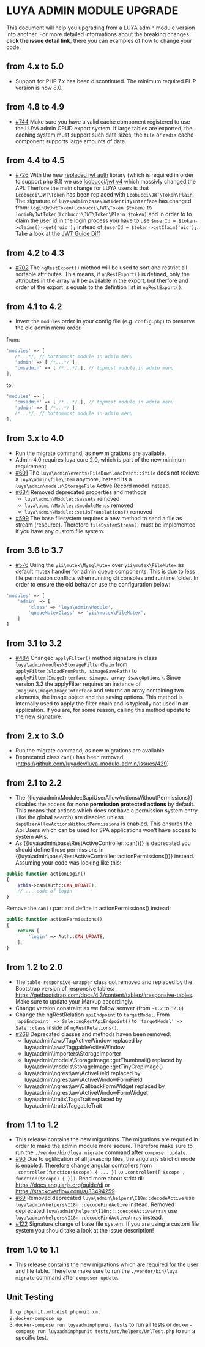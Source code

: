 # LUYA ADMIN MODULE UPGRADE

This document will help you upgrading from a LUYA admin module version into another. For more detailed informations about the breaking changes **click the issue detail link**, there you can examples of how to change your code.

## from 4.x to 5.0

+ Support for PHP 7.x has been discontinued. The minimum required PHP version is now 8.0.

## from 4.8 to 4.9

+ [#744](https://github.com/luyadev/luya-module-admin/pull/744) Make sure you have a valid cache component registered to use the LUYA admin CRUD export system. If large tables are exported, the caching system must support such data sizes, the `file` or `redis` cache component supports large amounts of data.

## from 4.4 to 4.5

+ [#726](https://github.com/luyadev/luya-module-admin/pull/726) With the new [replaced jwt auth](https://github.com/bizley/yii2-jwt) library (which is required in order to support php 8.1) we use [lcobucci/jwt v4](https://github.com/lcobucci/jwt/releases/tag/4.0.0) which massivly changed the API. Therfore the main change for LUYA users is that `Lcobucci\JWT\Token` has been replaced with `Lcobucci\JWT\Token\Plain`. The signature of `luya\admin\base\JwtIdentityInterface` has changed from: `loginByJwtToken(Lcobucci\JWT\Token $token)` to `loginByJwtToken(Lcobucci\JWT\Token\Plain $token)` and in order to to claim the user id in the login process you have to use `$userId = $token->claims()->get('uid');` instead of `$userId = $token->getClaim('uid');`. Take a look at the [JWT Guide Diff](https://github.com/luyadev/luya/commit/74118e94ac4130226b925f6d2312a028287418c0)

## from 4.2 to 4.3

+ [#702](https://github.com/luyadev/luya-module-admin/pull/702) The `ngRestExport()` method will be used to sort and restrict all sortable attributes. This means, if `ngRestExport()` is defined, only the attributes in the array will be available in the export, but therfore and order of the export is equals to the defintion list in `ngRestExport()`. 

## from 4.1 to 4.2

+ Invert the `modules` order in your config file (e.g. `config.php`) to preserve the old admin menu order.

from:
```php
'modules' => [
   /*...*/, // bottommost module in admin menu
   'admin' => [ /*...*/ ],
   'cmsadmin' => [ /*...*/ ], // topmost module in admin menu
],
```
to:
```php
'modules' => [
   'cmsadmin' => [ /*...*/ ], // topmost module in admin menu
   'admin' => [ /*...*/ ],
   /*...*/, // bottommost module in admin menu
],
```

## from 3.x to 4.0

+ Run the migrate command, as new migrations are available.
+ Admin 4.0 requires luya core 2.0, which is part of the new minimum requirement.
+ [#601](https://github.com/luyadev/luya-module-admin/issues/601) The `luya\admin\events\FileDownloadEvent::$file` does not recieve a `luya\admin\file\Item` anymore, instead its a `luya\admin\models\StorageFile` Active Record model instead.
+ [#634](https://github.com/luyadev/luya-module-admin/pull/634) Removed deprecated properties and methods
  - `luya\admin\Module::$assets` removed
  - `luya\admin\Module::$moduleMenus` removed
  - `luya\admin\Module::setJsTranslations()` removed
+ [#599](https://github.com/luyadev/luya-module-admin/issues/599) The base filesystem requires a new method to send a file as stream (resource). Therefore `fileSystemStream()` must be implemented if you have any custom file system.

## from 3.6 to 3.7

+ [#576](https://github.com/luyadev/luya-module-admin/pull/576) Using the `yii\mutex\MysqlMutex` over `yii\mutex\FileMutex` as default mutex handler for admin queue components. This is due to less file permission conflicts when running cli consoles and runtime folder. In order to ensure the old behavior use the configuration below:
```php
'modules' => [
    'admin' => [
        'class' => 'luya\admin\Module',
        'queueMutexClass' => 'yii\mutex\FileMutex',
    ]
]
```

## from 3.1 to 3.2

+ [#484](https://github.com/luyadev/luya-module-admin/pull/484) Changed `applyFilter()` method signature in class `luya\admin\modles\StorageFilterChain` from `applyFilter($loadFromPath, $imageSavePath)` to `applyFilter(ImageInterface $image, array $saveOptions)`. Since version 3.2 the applyFilter requires an instance of `Imagine\Image\ImageInterface` and returns an array containing two elements, the image object and the saving options. This method is internally used to apply the filter chain and is typically not used in an application. If you are, for some reason, calling this method update to the new signature.

## from 2.x to 3.0

+ Run the migrate command, as new migrations are available.
+ Deprecated class `can()` has been removed. (https://github.com/luyadev/luya-module-admin/issues/429)

## from 2.1 to 2.2

+ The {{luya\admin\Module::$apiUserAllowActionsWithoutPermissions}} disables the access for **none permission protected actions** by default. This means that actions which does not have a permission system entry (like the global search) are disabled unless `$apiUserAllowActionsWithoutPermissions` is enabled. This ensures the Api Users which can be used for SPA applications won't have access to system APIs.
+ As {{luya\admin\base\RestActiveController::can()}} is deprecated you should define those permissions in {{luya\admin\base\RestActiveController::actionPermissions()}} instead. Assuming your code was looking like this:
```php
public function actionLogin()
{
    $this->can(Auth::CAN_UPDATE);
    // ... code of login
}
```
Remove the `can()` part and define in actionPermissions() instead:

```php
public function actionPermissions()
{
    return [
        'login' => Auth::CAN_UPDATE,
    ];
}
```

## from 1.2 to 2.0

+ The `table-responsive-wrapper` class got removed and replaced by the Bootstrap version of responsive tables: https://getbootstrap.com/docs/4.3/content/tables/#responsive-tables. Make sure to update your Markup accordingly.
+ Change version constraint as we follow semver (from `~1.2` to `^2.0`)
+ Change the ngRestRelation `apiEndpoint` to `targetModel`. From `'apiEndpoint' => Sale::ngRestApiEndpoint()` to `'targetModel' => Sale::class` inside of `ngRestRelations()`.
+ [#268](https://github.com/luyadev/luya-module-admin/issues/268) Deprecated classes and methods haven been removed:
    + luya\admin\aws\TagActiveWindow replaced by luya\admin\aws\TaggableActiveWindow
    + luya\admin\importers\StorageImporter
    + luya\admin\models\StorageImage::getThumbnail() replaced by luya\admin\models\StorageImage::getTinyCropImage()
    + luya\admin\ngrest\aw\ActiveField replaced by luya\admin\ngrest\aw\ActiveWindowFormField
    + luya\admin\ngrest\aw\CallbackFormWidget replaced by luya\admin\ngrest\aw\ActiveWindowFormWidget
    + luya\admin\traits\TagsTrait replaced by luya\admin\traits\TaggableTrait

## from 1.1 to 1.2

+ This release contains the new migrations. The migrations are requried in order to make the admin module more secure. Therefore make sure to run the `./vendor/bin/luya migrate` command after `composer update`.
+ [#90](https://github.com/luyadev/luya-module-admin/issues/90) Due to uglification of all javascrip files, the angularjs strict di mode is enabled. Therefore change angular controllers from `.controller(function($scope) { ... })` to `.controller(['$scope', function($scope) { }])`. Read more about strict di: https://docs.angularjs.org/guide/di or https://stackoverflow.com/a/33494259 
+ [#69](https://github.com/luyadev/luya-module-admin/issues/69) Removed deprecated `luya\admin\helpers\I18n::decodeActive` use `luya\admin\helpers\I18n::decodeFindActive` instead. Removed deprecated `luya\admin\helpers\I18n::::decodeActiveArray` use `luya\admin\helpers\I18n::decodeFindActiveArray` instead.
+ [#122](https://github.com/luyadev/luya-module-admin/issues/122) Signature change of base file system. If you are using a custom file system you should take a look at the issue description!

## from 1.0 to 1.1

+ This release contains the new migrations which are required for the user and file table. Therefore make sure to run the `./vendor/bin/luya migrate` command after `composer update`.

## Unit Testing

1. `cp phpunit.xml.dist phpunit.xml`
2. `docker-compose up`
3. `docker-compose run luyaadminphpunit tests` to run all tests or `docker-compose run luyaadminphpunit tests/src/helpers/UrlTest.php` to run a specific test.